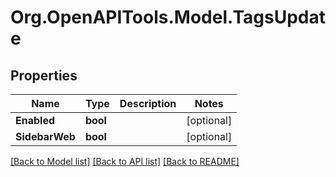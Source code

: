 # Org.OpenAPITools.Model.TagsUpdate

## Properties

Name | Type | Description | Notes
------------ | ------------- | ------------- | -------------
**Enabled** | **bool** |  | [optional] 
**SidebarWeb** | **bool** |  | [optional] 

[[Back to Model list]](../../README.md#documentation-for-models) [[Back to API list]](../../README.md#documentation-for-api-endpoints) [[Back to README]](../../README.md)

